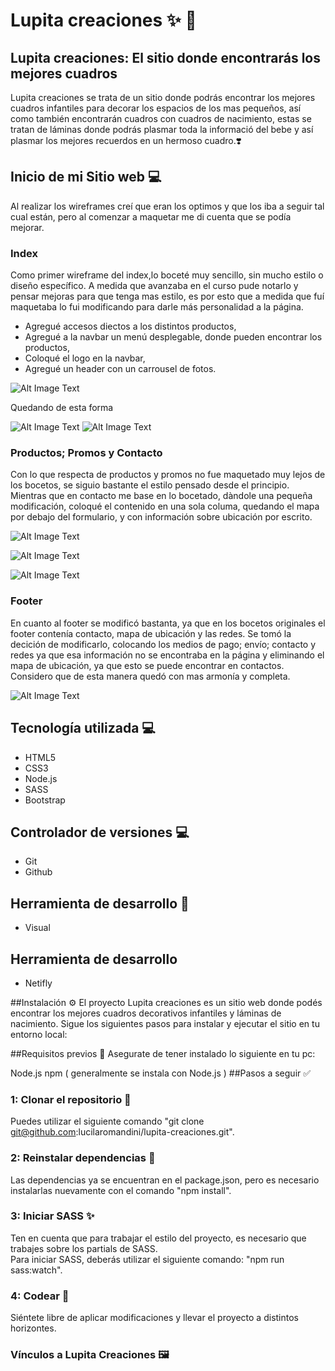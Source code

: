 # Lupita creaciones ✨ 💫
## Lupita creaciones: El sitio donde encontrarás los mejores cuadros 
Lupita creaciones se trata de un sitio donde podrás encontrar los mejores cuadros infantiles para decorar los espacios de los mas pequeños, así como también encontrarán cuadros con cuadros de nacimiento, estas se tratan de láminas donde podrás plasmar toda la informació del bebe y así plasmar los mejores recuerdos en un hermoso cuadro.❣️


## Inicio de mi Sitio web 💻
Al realizar los  wireframes creí que eran los optimos y que los iba a seguir tal cual están, pero al comenzar a maquetar me di cuenta que se podía mejorar. 

### Index
Como primer wireframe del index,lo boceté muy sencillo, sin mucho estilo o diseño específico.
A medida que avanzaba en el curso pude notarlo y pensar mejoras para que tenga mas estilo, es por esto que a medida que fuí maquetaba lo fui modificando para darle más personalidad a la página.    
* Agregué accesos diectos a los distintos productos,                                                              
* Agregué a la navbar un menú desplegable, donde pueden encontrar los productos,  
* Coloqué el logo en la navbar,  
* Agregué un header con un carrousel de fotos.

![Alt Image Text](./readme_resources/wireframe_index.webp)

Quedando de esta forma

![Alt Image Text](./readme_resources/index_navbar_header.webp)
![Alt Image Text](./readme_resources/index_accesos_directos.webp)

### Productos; Promos y Contacto
Con lo que respecta de productos y promos no fue maquetado muy lejos de los bocetos, se siguio bastante el estilo pensado desde el principio.
Mientras que en contacto me base en lo bocetado, dàndole una pequeña modificación, coloqué el contenido en una sola columa, quedando el mapa por debajo del formulario, y con información sobre ubicación por escrito.

![Alt Image Text](./readme_resources/wireframe_pictures.webp)

![Alt Image Text](./readme_resources/wireframe_sale.webp)

![Alt Image Text](./readme_resources/wireframe_contact.webp)

### Footer
En cuanto al footer se modificó bastanta, ya que en los bocetos originales el footer contenía contacto, mapa de ubicación y las redes.
Se tomó la decición de modificarlo, colocando los medios de pago; envío; contacto y redes ya que esa información no se encontraba en la página y eliminando el mapa de ubicación, ya que esto se puede encontrar en contactos.
Considero que de esta manera quedó con mas armonía y completa.

![Alt Image Text](./readme_resources/wireframe_footer.webp)

## Tecnología utilizada 💻 

* HTML5
* CSS3
* Node.js
* SASS
* Bootstrap

## Controlador de versiones 💻

* Git
* Github

## Herramienta de desarrollo 🔧

* Visual    

## Herramienta de desarrollo 
* Netifly

##Instalación ⚙️
El proyecto Lupita creaciones es un sitio web donde podés encontrar los mejores cuadros decorativos infantiles y láminas de nacimiento. Sigue los siguientes pasos para instalar y ejecutar el sitio en tu entorno local:

##Requisitos previos 👾
Asegurate de tener instalado lo siguiente en tu pc:

Node.js
npm ( generalmente se instala con Node.js )
##Pasos a seguir ✅
### 1: Clonar el repositorio 📂 
Puedes utilizar el siguiente comando "git clone git@github.com:lucilaromandini/lupita-creaciones.git".
### 2: Reinstalar dependencias 🔧
Las dependencias ya se encuentran en el package.json, pero es necesario instalarlas nuevamente con el comando "npm install".

### 3: Iniciar SASS ✨
Ten en cuenta que para trabajar el estilo del proyecto, es necesario que trabajes sobre los partials de SASS.                   
Para iniciar SASS, deberás utilizar el siguiente comando: "npm run sass:watch".

### 4: Codear 🧠
Siéntete libre de aplicar modificaciones y llevar el proyecto a distintos horizontes.

### Vínculos a Lupita Creaciones 🖼



                 

